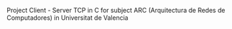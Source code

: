Project Client - Server TCP in C for subject ARC (Arquitectura de Redes de Computadores) in Universitat de Valencia
